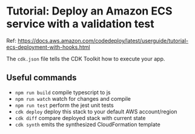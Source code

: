 # Tutorial: Deploy an Amazon ECS service with a validation test

Ref: https://docs.aws.amazon.com/codedeploy/latest/userguide/tutorial-ecs-deployment-with-hooks.html

The `cdk.json` file tells the CDK Toolkit how to execute your app.

## Useful commands

* `npm run build`   compile typescript to js
* `npm run watch`   watch for changes and compile
* `npm run test`    perform the jest unit tests
* `cdk deploy`      deploy this stack to your default AWS account/region
* `cdk diff`        compare deployed stack with current state
* `cdk synth`       emits the synthesized CloudFormation template
